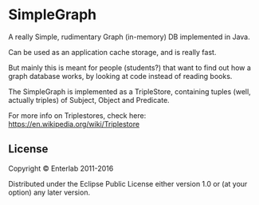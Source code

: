# SimpleGraph

A really Simple, rudimentary Graph (in-memory) DB implemented in Java.

Can be used as an application cache storage, and is really fast.

But mainly this is meant for people (students?) that want to find out how a graph database works, by looking at code instead of reading books.

The SimpleGraph is implemented as a TripleStore, containing tuples (well, actually triples) of Subject, Object and Predicate.

For more info on Triplestores, check here:
https://en.wikipedia.org/wiki/Triplestore

## License

Copyright © Enterlab 2011-2016

Distributed under the Eclipse Public License either version 1.0 or (at
your option) any later version.
